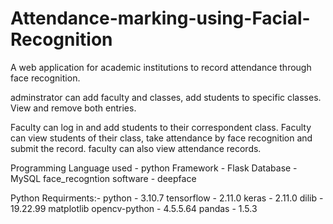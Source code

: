 # Attendance-marking-using-Facial-Recognition

A web application for academic institutions to record attendance through face recognition.

adminstrator can add faculty and classes, add students to specific classes. View and remove both entries.

Faculty can log in and add students to their correspondent class. Faculty can view students of their class, take attendance by face recognition and submit the record.
faculty can also view attendance records.

Programming Language used - python
Framework - Flask
Database - MySQL
face_recogntion software - deepface

Python Requirments:-
python - 3.10.7
tensorflow - 2.11.0
keras - 2.11.0
dilib - 19.22.99
matplotlib 
opencv-python - 4.5.5.64
pandas - 1.5.3
